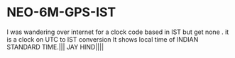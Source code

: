 # NEO-6M-GPS-IST
 I was wandering over internet for a clock code based in IST but get none . it is a clock on UTC to IST conversion It shows local time of INDIAN STANDARD TIME.||| JAY HIND||||
